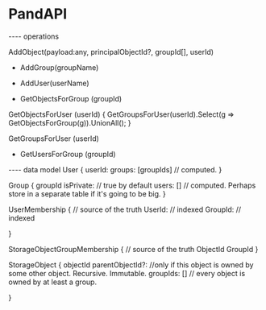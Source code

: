 # PandAPI
---- operations

AddObject(payload:any, principalObjectId?, groupId[], userId)


- AddGroup(groupName) 

- AddUser(userName)

- GetObjectsForGroup (groupId)

GetObjectsForUser (userId) {
	GetGroupsForUser(userId).Select(g => GetObjectsForGroup(g)).UnionAll();
}

GetGroupsForUser (userId)

- GetUsersForGroup (groupId)




---- data model
User {
	userId:
	groups: [groupIds] // computed.
}

Group {
	groupId
	isPrivate: // true by default
	users: [] // computed. Perhaps store in a separate table if it's going to be big. 
}

UserMembership { // source of the truth
	UserId: // indexed
	GroupId:  // indexed
	
}

StorageObjectGroupMembership { // source of the truth
	ObjectId
	GroupId
}

StorageObject {
	objectId
	parentObjectId?: //only if this object is owned by some other object. Recursive. Immutable.
	groupIds: [] // every object is owned by at least a group.
	
}

